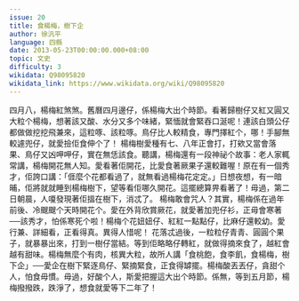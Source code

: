 ```yaml
---
issue: 20
title: 食楊梅，樹下企
author: 徐汎平
language: 四縣
date: 2013-05-23T00:00:00.000+08:00
topic: 文史
difficulty: 3
wikidata: Q98095820
wikidata_link: https://www.wikidata.org/wiki/Q98095820
---
```

四月八，楊梅紅煞煞。舊曆四月邊仔，係楊梅大出个時節。看著歸樹仔又紅又圓又大粒个楊梅，想著該又酸、水分又多个味緒，緊愐就會緊吞口涎呢！連該白頭公仔都做做挖挖飛兼來，這粒啄、該粒啄。鳥仔比人較精食，專門擇紅个，哪！手腳無較遽兜仔，就愛撿佢食伸个了！
楊梅樹愛種有七、八年正會打，打欸又當會落果、鳥仔又凶呷呷仔，實在無恁該食。聽講，楊梅還有一段神祕个故事：老人家輒常講，楊梅開花無人知。愛看著佢開花，比愛食著厥果子還較難喔！原在有一個秀才，佢誇口講：「𠊎麼个花都看過了，就無看過楊梅花定定。」日想夜想，有一暗晡，佢將就就睡到楊梅樹下，望等看佢哪久開花。這擺總算畀看著了！毋過，第二日朝晨，人嗄發現著佢搵在樹下，消忒了。
楊梅敢會咒人？其實，楊梅係在過年前後、冷颼颼个天時開花个。愛在外背欣賞厥花，就愛著加兜仔衫，正毋會寒著──該秀才，怕係寒死个啦！楊梅个花妞妞仔、紅紅一點點仔，比麻仔還較幼。愛行兼、詳細看，正看得真。異得人惜呢！
花落忒過後，一粒粒仔青青、圓圓个果子，就暴暴出來，打到一樹仔當結。等到佢略略仔轉紅，就做得摘來食了，越紅會越有甜味。楊梅無麼个有肉，核異大粒，故所人講「食桃飽，食李飢，食楊梅，樹下企」──愛企在樹下緊逐鳥仔、緊摘緊食，正食得罅擺。楊梅酸丟丟仔，貪甜个人，怕食毋慣。毋過，好酸个人，斯愛把握這大出个時節。係無，等到五月節，楊梅撥撥跌，跌淨了，想食就愛等下二年了！